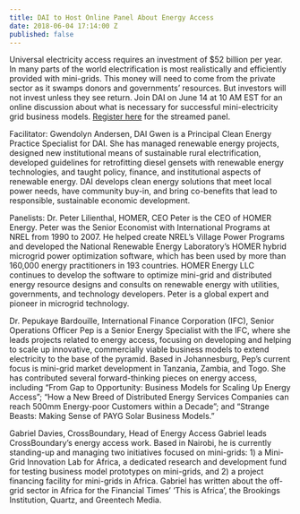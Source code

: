 ```yaml
---
title: DAI to Host Online Panel About Energy Access
date: 2018-06-04 17:14:00 Z
published: false
---
```


Universal electricity access requires an investment of $52 billion per year. In many parts of the world electrification is most realistically and efficiently provided with mini-grids. This money will need to come from the private sector as it swamps donors and governments’ resources. But investors will not invest unless they see return.
Join DAI on June 14 at 10 AM EST for an online discussion about what is necessary for successful mini-electricity grid business models. [Register here](https://dail.webex.com/mw3300/mywebex/default.do?service=1&main_url=%2Fmc3300%2Fe.do%3Fsiteurl%3Ddail%26AT%3DMI%26EventID%3D645168162%26MTID%3Dm78754eb57676f1c5feb9b73d11cffe47%26RG%3D1%26Host%3DQUhTSwAAAAQGMYmsafdb-yfcfzwPC5QPYbKaraSpVGXGUXQzEC8bmfwN5hnHbX3XSnm8jubD2EQI7yPWcuBwe21yavM2PRFH0%26FrameSet%3D2&siteurl=dail&nomenu=true) for the streamed panel.
 
Facilitator:
Gwendolyn Andersen, DAI
Gwen is a Principal Clean Energy Practice Specialist for DAI. She has managed renewable energy projects, designed new institutional means of sustainable rural electrification, developed guidelines for retrofitting diesel gensets with renewable energy technologies, and taught policy, finance, and institutional aspects of renewable energy. DAI develops clean energy solutions that meet local power needs, have community buy-in, and bring co-benefits that lead to responsible, sustainable economic development.
 
Panelists:
Dr. Peter Lilienthal, HOMER, CEO
Peter is the CEO of HOMER Energy. Peter was the Senior Economist with International Programs at NREL from 1990 to 2007. He helped create NREL’s Village Power Programs and developed the National Renewable Energy Laboratory’s HOMER hybrid microgrid power optimization software, which has been used by more than 160,000 energy practitioners in 193 countries.  HOMER Energy LLC continues to develop the software to optimize mini-grid and distributed energy resource designs and consults on renewable energy with utilities, governments, and technology developers. Peter is a global expert and pioneer in microgrid technology.
 
Dr. Pepukaye Bardouille, International Finance Corporation (IFC), Senior Operations Officer
Pep is a Senior Energy Specialist with the IFC, where she leads projects related to energy access, focusing on developing and helping to scale up innovative, commercially viable business models to extend electricity to the base of the pyramid. Based in Johannesburg, Pep’s current focus is mini-grid market development in Tanzania, Zambia, and Togo. She has contributed several forward-thinking pieces on energy access, including “From Gap to Opportunity: Business Models for Scaling Up Energy Access”; “How a New Breed of Distributed Energy Services Companies can reach 500mm Energy-poor Customers within a Decade”; and “Strange Beasts: Making Sense of PAYG Solar Business Models.”
 
Gabriel Davies, CrossBoundary, Head of Energy Access
Gabriel leads CrossBoundary’s energy access work. Based in Nairobi, he is currently standing-up and managing two initiatives focused on mini-grids: 1) a Mini-Grid Innovation Lab for Africa, a dedicated research and development fund for testing business model prototypes on mini-grids, and 2) a project financing facility for mini-grids in Africa. Gabriel has written about the off-grid sector in Africa for the Financial Times’ ‘This is Africa’, the Brookings Institution, Quartz, and Greentech Media.